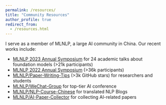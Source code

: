 ```yaml
---
permalink: /resources/
title: "Community Resources"
author_profile: true
redirect_from: 
  - /resources.html
---
```


I serve as a member of MLNLP, a large AI community in China. Our recent works include:

- [MLNLP 2023 Annual Symposium](http://mlnlp.world/mlnlp2023/) for 24 academic talks about foundation models (>21k participants)
- [MLNLP 2022 Annual Symposium](http://www.mlnlp2022.com) (>36k participants)
- [MLNLP/Paper-Writing-Tips](https://github.com/MLNLP-World/Paper_Writing_Tips) (>3k GitHub stars) for researchers and students
- [MLNLP/WeChat-Group](https://github.com/MLNLP-World/Top-Conference-WeChat-Group) for top-tier AI conference
- [MLNLP/NLP-Course-Chinese](https://github.com/MLNLP-World/NLP-Course-Chinese) for translated NLP Blogs
- [MLNLP/AI-Paper-Collector](https://github.com/MLNLP-World/AI-Paper-Collector) for collecting AI-related papers
